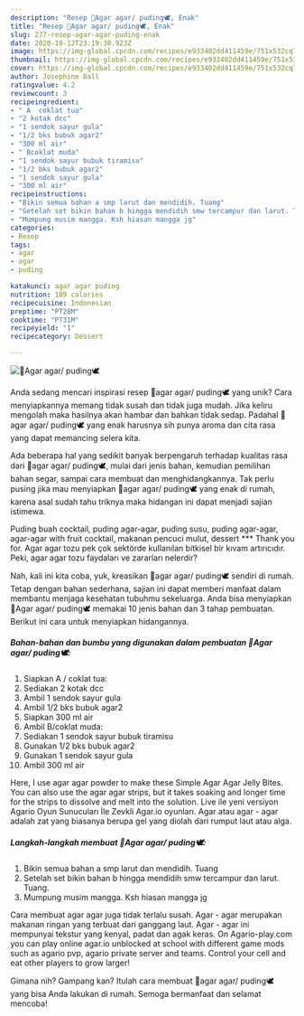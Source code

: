 ```yaml
---
description: "Resep 🦢Agar agar/ puding🕊️, Enak"
title: "Resep 🦢Agar agar/ puding🕊️, Enak"
slug: 277-resep-agar-agar-puding-enak
date: 2020-10-12T23:19:30.923Z
image: https://img-global.cpcdn.com/recipes/e933402dd411459e/751x532cq70/🦢agar-agar-puding🕊️-foto-resep-utama.jpg
thumbnail: https://img-global.cpcdn.com/recipes/e933402dd411459e/751x532cq70/🦢agar-agar-puding🕊️-foto-resep-utama.jpg
cover: https://img-global.cpcdn.com/recipes/e933402dd411459e/751x532cq70/🦢agar-agar-puding🕊️-foto-resep-utama.jpg
author: Josephine Ball
ratingvalue: 4.2
reviewcount: 3
recipeingredient:
- " A  coklat tua"
- "2 kotak dcc"
- "1 sendok sayur gula"
- "1/2 bks bubuk agar2"
- "300 ml air"
- " Bcoklat muda"
- "1 sendok sayur bubuk tiramisu"
- "1/2 bks bubuk agar2"
- "1 sendok sayur gula"
- "300 ml air"
recipeinstructions:
- "Bikin semua bahan a smp larut dan mendidih. Tuang"
- "Setelah set bikin bahan b hingga mendidih smw tercampur dan larut. Tuang."
- "Mumpung musim mangga. Ksh hiasan mangga jg"
categories:
- Resep
tags:
- agar
- agar
- puding

katakunci: agar agar puding 
nutrition: 189 calories
recipecuisine: Indonesian
preptime: "PT28M"
cooktime: "PT31M"
recipeyield: "1"
recipecategory: Dessert

---
```



![🦢Agar agar/ puding🕊️](https://img-global.cpcdn.com/recipes/e933402dd411459e/751x532cq70/🦢agar-agar-puding🕊️-foto-resep-utama.jpg)

Anda sedang mencari inspirasi resep 🦢agar agar/ puding🕊️ yang unik? Cara menyiapkannya memang tidak susah dan tidak juga mudah. Jika keliru mengolah maka hasilnya akan hambar dan bahkan tidak sedap. Padahal 🦢agar agar/ puding🕊️ yang enak harusnya sih punya aroma dan cita rasa yang dapat memancing selera kita.

Ada beberapa hal yang sedikit banyak berpengaruh terhadap kualitas rasa dari 🦢agar agar/ puding🕊️, mulai dari jenis bahan, kemudian pemilihan bahan segar, sampai cara membuat dan menghidangkannya. Tak perlu pusing jika mau menyiapkan 🦢agar agar/ puding🕊️ yang enak di rumah, karena asal sudah tahu triknya maka hidangan ini dapat menjadi sajian istimewa.

Puding buah cocktail, puding agar-agar, puding susu, puding agar-agar, agar-agar with fruit cocktail, makanan pencuci mulut, dessert *** Thank you for. Agar agar tozu pek çok sektörde kullanılan bitkisel bir kıvam artırıcıdır. Peki, agar agar tozu faydaları ve zararları nelerdir?


Nah, kali ini kita coba, yuk, kreasikan 🦢agar agar/ puding🕊️ sendiri di rumah. Tetap dengan bahan sederhana, sajian ini dapat memberi manfaat dalam membantu menjaga kesehatan tubuhmu sekeluarga. Anda bisa menyiapkan 🦢Agar agar/ puding🕊️ memakai 10 jenis bahan dan 3 tahap pembuatan. Berikut ini cara untuk menyiapkan hidangannya.

<!--inarticleads1-->

##### Bahan-bahan dan bumbu yang digunakan dalam pembuatan 🦢Agar agar/ puding🕊️:

1. Siapkan  A / coklat tua:
1. Sediakan 2 kotak dcc
1. Ambil 1 sendok sayur gula
1. Ambil 1/2 bks bubuk agar2
1. Siapkan 300 ml air
1. Ambil  B/coklat muda:
1. Sediakan 1 sendok sayur bubuk tiramisu
1. Gunakan 1/2 bks bubuk agar2
1. Gunakan 1 sendok sayur gula
1. Ambil 300 ml air


Here, I use agar agar powder to make these Simple Agar Agar Jelly Bites. You can also use the agar agar strips, but it takes soaking and longer time for the strips to dissolve and melt into the solution. Live ile yeni versiyon Agario Oyun Sunucuları İle Zevkli Agar.io oyunları. Agar atau agar - agar adalah zat yang biasanya berupa gel yang diolah dari rumput laut atau alga. 

<!--inarticleads2-->

##### Langkah-langkah membuat 🦢Agar agar/ puding🕊️:

1. Bikin semua bahan a smp larut dan mendidih. Tuang
1. Setelah set bikin bahan b hingga mendidih smw tercampur dan larut. Tuang.
1. Mumpung musim mangga. Ksh hiasan mangga jg


Cara membuat agar agar juga tidak terlalu susah. Agar - agar merupakan makanan ringan yang terbuat dari ganggang laut. Agar - agar ini mempunyai tekstur yang kenyal, padat dan agak keras. On Agario-play.com you can play online agar.io unblocked at school with different game mods such as agario pvp, agario private server and teams. Control your cell and eat other players to grow larger! 

Gimana nih? Gampang kan? Itulah cara membuat 🦢agar agar/ puding🕊️ yang bisa Anda lakukan di rumah. Semoga bermanfaat dan selamat mencoba!
